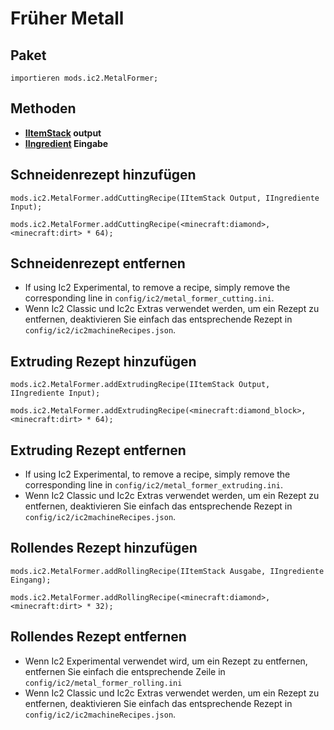 # Früher Metall

## Paket

`importieren mods.ic2.MetalFormer;`

## Methoden

- **[IItemStack](/Vanilla/Items/IItemStack/) output**
- **[IIngredient](/Vanilla/Variable_Types/IIngredient/) Eingabe**

## Schneidenrezept hinzufügen

```zenscript
mods.ic2.MetalFormer.addCuttingRecipe(IItemStack Output, IIngrediente Input);

mods.ic2.MetalFormer.addCuttingRecipe(<minecraft:diamond>, <minecraft:dirt> * 64);
```

## Schneidenrezept entfernen

- If using Ic2 Experimental, to remove a recipe, simply remove the corresponding line in `config/ic2/metal_former_cutting.ini`.
- Wenn Ic2 Classic und Ic2c Extras verwendet werden, um ein Rezept zu entfernen, deaktivieren Sie einfach das entsprechende Rezept in `config/ic2/ic2machineRecipes.json`.

## Extruding Rezept hinzufügen

```zenscript
mods.ic2.MetalFormer.addExtrudingRecipe(IItemStack Output, IIngrediente Input);

mods.ic2.MetalFormer.addExtrudingRecipe(<minecraft:diamond_block>, <minecraft:dirt> * 64);
```

## Extruding Rezept entfernen

- If using Ic2 Experimental, to remove a recipe, simply remove the corresponding line in `config/ic2/metal_former_extruding.ini`.
- Wenn Ic2 Classic und Ic2c Extras verwendet werden, um ein Rezept zu entfernen, deaktivieren Sie einfach das entsprechende Rezept in `config/ic2/ic2machineRecipes.json`.

## Rollendes Rezept hinzufügen

```zenscript
mods.ic2.MetalFormer.addRollingRecipe(IItemStack Ausgabe, IIngrediente Eingang);

mods.ic2.MetalFormer.addRollingRecipe(<minecraft:diamond>, <minecraft:dirt> * 32);
```

## Rollendes Rezept entfernen

- Wenn Ic2 Experimental verwendet wird, um ein Rezept zu entfernen, entfernen Sie einfach die entsprechende Zeile in `config/ic2/metal_former_rolling.ini`
- Wenn Ic2 Classic und Ic2c Extras verwendet werden, um ein Rezept zu entfernen, deaktivieren Sie einfach das entsprechende Rezept in `config/ic2/ic2machineRecipes.json`.
